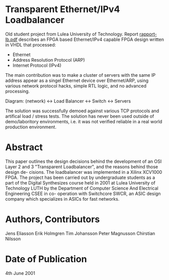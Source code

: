 # Transparent Ethernet/IPv4 Loadbalancer
Old student project from Lulea University of Technology.
Report [rapport-lb.pdf](rapport-lb.pdf) describes an FPGA based Ethernet/IPv4
capable FPGA design written in VHDL that processed:
 - Ethernet
 - Address Resolution Protocol (ARP)
 - Internet Protocol (IPv4)

The main contribution was to make a cluster of servers with the same IP address
appear as a singel Ethernet device over Ethernet/ARP, using various network
protocol hacks, simple RTL logic, and no advanced processing.

Diagram:
(network) <-> Load Balancer <-> Switch <-> Servers

The solution was successfully demoed against various TCP protocols and
artifical load / stress tests.  The solution has never been used outside of
demo/laboritory environments, i.e. it was not verified reliable in a real world
production environment.

# Abstract
This paper outlines the design decisions behind the development of an OSI Layer 
2 and 3 "Transparent Loadbalancer", and the reasons behind those design de- 
cisions. The loadbalancer was implemented in a Xilinx XCV1000 FPGA. The 
project has been carried out by undergraduate students as a part of the Digital 
Synthesizes course held in 2001 at Lulea University of Technology LUTH by 
the Department of Computer Science And Electrical Engineering CSEE in co- 
operation with Switchcore SWCR, an ASIC design company which specializes 
in ASICs for fast networks.

# Authors, Contributors
Jens Eliasson
Erik Holmgren
Tim Johansson
Peter Magnusson
Chirstian Nilsson

# Date of Publication 
4th June 2001


